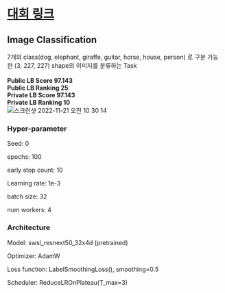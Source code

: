 # [대회 링크](https://career.programmers.co.kr/competitions/1109)
## Image Classification
7개의 class(dog, elephant, giraffe, guitar, horse, house, person) 로 구분 가능한 (3, 227, 227) shape의 이미지를 분류하는 Task</br></br>
__Public LB Score 97.143__ </br>
__Public LB Ranking 25__ </br>
__Private LB Score 97.143__ </br>
__Private LB Ranking 10__ </br>
![스크린샷 2022-11-21 오전 10 30 14](https://user-images.githubusercontent.com/33628588/202941968-0ced9808-dcf2-40aa-84e6-3262e5bb008c.png)


### Hyper-parameter

Seed: 0

epochs: 100

early stop count: 10

Learning rate: 1e-3

batch size: 32

num workers: 4

### Architecture

Model: swsl_resnext50_32x4d (pretrained)

Optimizer: AdamW

Loss function: LabelSmoothingLoss(), smoothing=0.5

Scheduler: ReduceLROnPlateau(T_max=3)
